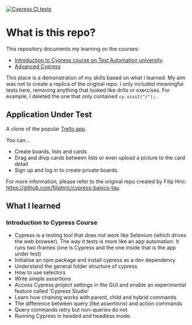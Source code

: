 [![Cypress CI tests](https://github.com/p2635/cypress-basics-tau/actions/workflows/node.js.yml/badge.svg)](https://github.com/p2635/cypress-basics-tau/actions/workflows/node.js.yml)

# What is this repo?

This repository documents my learning on the courses:

- [Introduction to Cypress course on Test Automation university](https://testautomationu.applitools.com/cypress-getting-started/).
- [Advanced Cypress](https://testautomationu.applitools.com/advanced-cypress-tutorial/)

This place is a demonstration of my skills based on what I learned. My aim was not to create a replica of the original repo. I only included meaningful tests here, removing anything that looked like drills or exercises. For example, I deleted the one that only contained `cy.visit("/");`.

## Application Under Test

A clone of the popular [Trello app](https://trello.com).

You can...

- Create boards, lists and cards
- Drag and drop cards between lists or even upload a picture to the card detail
- Sign up and log in to create private boards.

For more information, please refer to the original repo created by Filip Hric: https://github.com/filiphric/cypress-basics-tau.

## What I learned

### Introduction to Cypress Course

- Cypress is a testing tool that does not work like Selenium (which drives the web browser). The way it tests is more like an app automation. It runs two iframes (one is Cypress and the one inside that is the app under test)
- Initialise an npm package and install cypress as a dev dependency
- Understand the general folder structure of cypress
- How to use selectors
- Write simple assertions
- Access Cypress project settings in the GUI and enable an experimental feature called 'Cypress Studio'
- Learn how chaining works with parent, child and hybrid commands
- The difference between query (like assertions) and action commands
- Query commands retry but non-queries do not
- Running Cypress in headed and headless mode.
